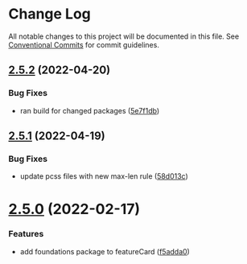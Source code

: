 # Change Log

All notable changes to this project will be documented in this file.
See [Conventional Commits](https://conventionalcommits.org) for commit guidelines.

## [2.5.2](https://github.com/coopdigital/coop-frontend/compare/@coopdigital/shared-component--featurecard@2.5.1...@coopdigital/shared-component--featurecard@2.5.2) (2022-04-20)


### Bug Fixes

* ran build for changed packages ([5e7f1db](https://github.com/coopdigital/coop-frontend/commit/5e7f1dbdf38ca13b8233b81f72d3725b8a47d834))





## [2.5.1](https://github.com/coopdigital/coop-frontend/compare/@coopdigital/shared-component--featurecard@2.5.0...@coopdigital/shared-component--featurecard@2.5.1) (2022-04-19)


### Bug Fixes

* update pcss files with new max-len rule ([58d013c](https://github.com/coopdigital/coop-frontend/commit/58d013c58111ff07521b792b0538bca2690efc74))





# [2.5.0](https://github.com/coopdigital/coop-frontend/compare/@coopdigital/shared-component--featurecard@2.4.8...@coopdigital/shared-component--featurecard@2.5.0) (2022-02-17)


### Features

* add foundations package to featureCard ([f5adda0](https://github.com/coopdigital/coop-frontend/commit/f5adda0cfcc04cd65c76c06063d4ab3a0e71fbdb))
